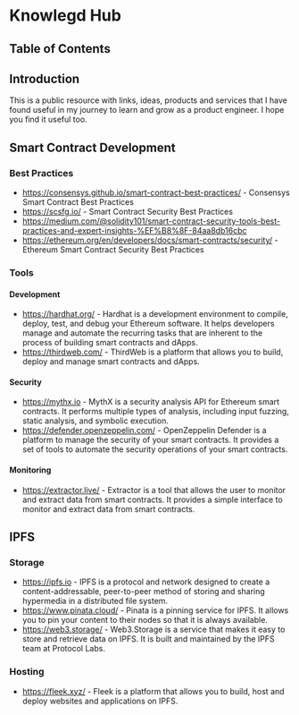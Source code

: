 # Knowlegd Hub

## Table of Contents

## Introduction

This is a public resource with links, ideas, products and services that I have found useful in my journey to learn and grow as a product engineer. I hope you find it useful too.

## Smart Contract Development

### Best Practices

- https://consensys.github.io/smart-contract-best-practices/ - Consensys Smart Contract Best Practices
- https://scsfg.io/ - Smart Contract Security Best Practices
- https://medium.com/@solidity101/smart-contract-security-tools-best-practices-and-expert-insights-%EF%B8%8F-84aa8db16cbc
- https://ethereum.org/en/developers/docs/smart-contracts/security/ - Ethereum Smart Contract Security Best Practices

### Tools

#### Development

- https://hardhat.org/ - Hardhat is a development environment to compile, deploy, test, and debug your Ethereum software. It helps developers manage and automate the recurring tasks that are inherent to the process of building smart contracts and dApps.
- https://thirdweb.com/ - ThirdWeb is a platform that allows you to build, deploy and manage smart contracts and dApps.

#### Security

- https://mythx.io - MythX is a security analysis API for Ethereum smart contracts. It performs multiple types of analysis, including input fuzzing, static analysis, and symbolic execution.
- https://defender.openzeppelin.com/ - OpenZeppelin Defender is a platform to manage the security of your smart contracts. It provides a set of tools to automate the security operations of your smart contracts.

#### Monitoring

- https://extractor.live/ - Extractor is a tool that allows the user to monitor and extract data from smart contracts. It provides a simple interface to monitor and extract data from smart contracts.


## IPFS

### Storage

- https://ipfs.io - IPFS is a protocol and network designed to create a content-addressable, peer-to-peer method of storing and sharing hypermedia in a distributed file system.
- https://www.pinata.cloud/ - Pinata is a pinning service for IPFS. It allows you to pin your content to their nodes so that it is always available.
- https://web3.storage/ - Web3.Storage is a service that makes it easy to store and retrieve data on IPFS. It is built and maintained by the IPFS team at Protocol Labs.

### Hosting

- https://fleek.xyz/ - Fleek is a platform that allows you to build, host and deploy websites and applications on IPFS.
